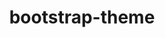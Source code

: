 ---
title: bootstrap-theme
github_link: https://github.com/bkutil/bootstrap-theme
demo_preview: http://bootstrap-theme.kutilovi.cz/
demo_screenshot: 
description: Another Twitter Bootstrap-based theme
---